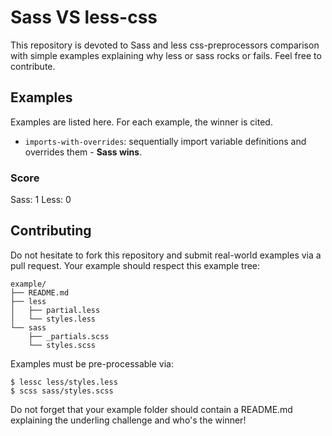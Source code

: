 # Sass VS less-css

This repository is devoted to Sass and less css-preprocessors comparison with simple examples explaining why less or sass rocks or fails. Feel free to contribute.

## Examples

Examples are listed here. For each example, the winner is cited.

* `imports-with-overrides`: sequentially import variable definitions and overrides them - **Sass wins**.

### Score

Sass: 1
Less: 0

## Contributing

Do not hesitate to fork this repository and submit real-world examples via a pull request. Your example should respect this example tree:

    example/
    ├── README.md
    ├── less
    │   ├── partial.less
    │   └── styles.less
    └── sass
        ├── _partials.scss
        └── styles.scss

Examples must be pre-processable via:

    $ lessc less/styles.less
    $ scss sass/styles.scss

Do not forget that your example folder should contain a README.md explaining the underling challenge and who's the winner!
